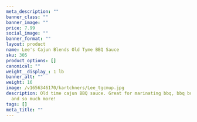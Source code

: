 ```yaml
---
meta_description: ""
banner_class: ""
banner_image: ""
price: 7.99
social_image: ""
banner_format: ""
layout: product
name: Lee's Cajun Blends Old Tyme BBQ Sauce
sku: 305
product_options: []
canonical: ""
weight__display_: 1 lb
banner_alt: ""
weight: 16
image: /v1656346170/kartchners/Lee_tgcmup.jpg
description: Old time cajun BBQ sauce. Great for marinating bbq, bbq burgers,
  and so much more!
tags: []
meta_title: ""
---
```

